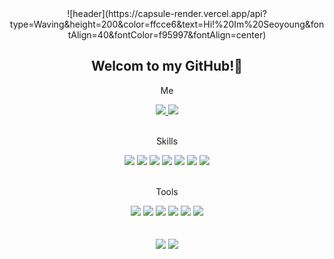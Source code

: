 <div align=center> 
<!-- [![Typing SVG](https://readme-typing-svg.herokuapp.com?color=247DA4&size=25&multiline=true&width=700&height=50&lines=Hello%2C+World!)](https://git.io/typing-svg).  -->
![header](https://capsule-render.vercel.app/api?type=Waving&height=200&color=ffcce6&text=Hi!%20Im%20Seoyoung&fontAlign=40&fontColor=f95997&fontAlign=center)
  
 ## Welcom to my GitHub!👋

Me

<a href="mailto:w2105@e-mirim.hs.kr">
<img  src="https://img.shields.io/badge/Gmail-d14836?style=flat-square&logo=Gmail&logoColor=white&link=mailto:w2105@e-mirim.hs.kr"/>
<a href="https://www.instagram.com/s_0051y" target="_blank"><img src="https://img.shields.io/badge/s_0051y-E4405F?style=flat-square&logo=Instagram&logoColor=white"/></a>
</a></br></br>
  
 Skills
 
<img src="https://img.shields.io/badge/Javascript-F7DF1E?style=flat-square&logo=JavaScript&logoColor=FFFFFF"/>
<img src="https://img.shields.io/badge/HTML5-E34F26?style=flat-square&logo=HTML5&logoColor=ffffff"/>
<img src="https://img.shields.io/badge/CSS3-1572B6?style=flat-square&logo=CSS3&logoColor=ffffff"/>
<img src="https://img.shields.io/badge/C-A8B9CC?style=flat-square&logo=C&logoColor=ffffff"/> <img src="https://img.shields.io/badge/JAVA-007396?style=flat-square&logo=JAVA&logoColor=ffffff"/>
<img src="https://img.shields.io/badge/PHP-777BB4?style=flat-square&logo=PHP&logoColor=ffffff"/>
<img src="https://img.shields.io/badge/Android-3DDC84?style=flat-square&logo=Android&logoColor=ffffff"/></br></br>
  
Tools

<img src="https://img.shields.io/badge/Visual Studio Code-007ACC?style=flat-square&logo=Visual Studio Code&logoColor=ffffff"/>
<img src="https://img.shields.io/badge/Visual Studio-5C2D91?style=flat-square&logo=Visual Studio&logoColor=ffffff"/>
<img src="https://img.shields.io/badge/Eclipse-2C2255?style=flat-square&logo=Eclipse&logoColor=ffffff"/> <img src="https://img.shields.io/badge/Intellij-000000?style=flat-square&logo=IntelliJ IDEA&logoColor=ffffff"/>
<img src="https://img.shields.io/badge/Android Studio-3DDC84?style=flat-square&logo=Android Studio&logoColor=ffffff"/>
<img src="https://img.shields.io/badge/Sublime Text-FF9800?style=flat-square&logo=Sublime Text&logoColor=ffffff"/></br></br></br>

<div align="center">
<img src="https://github-readme-stats.vercel.app/api/top-langs/?username=ysy7&layout=compact">
<img src="https://github-readme-stats.vercel.app/api?username=ysy7&show_icons=true"><br>
</div>

  
<!--![Footer](https://capsule-render.vercel.app/api?type=waving&color=ffcce6&height=200&section=footer)
</div>

<!--
**ysy7/ysy7** is a ✨ _special_ ✨ repository because its `README.md` (this file) appears on your GitHub profile.


Here are some ideas to get you started:

- 🔭 I’m currently working on ...
- 🌱 I’m currently learning ...
- 👯 I’m looking to collaborate on ...
- 🤔 I’m looking for help with ...
- 💬 Ask me about ...
- 📫 How to reach me: ...
- 😄 Pronouns: ...
- ⚡ Fun fact: ...
-->
